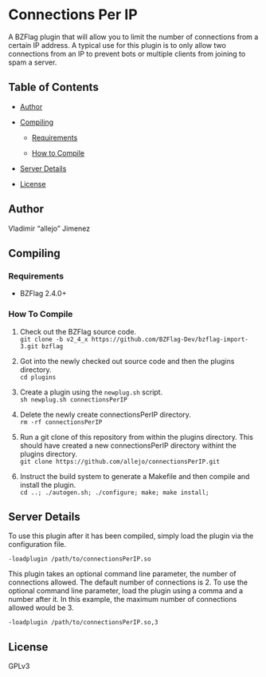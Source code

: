 Connections Per IP
==================

A BZFlag plugin that will allow you to limit the number of connections from a certain IP address. A typical use for this plugin is to only allow two connections from an IP to prevent bots or multiple clients from joining to spam a server.

Table of Contents
-----------------

-   [Author](#author)

-   [Compiling](#compiling)

    -   [Requirements](#requirements)

    -   [How to Compile](#how-to-compile)

-   [Server Details](#server-details)

-   [License](#license)

Author
------

Vladimir “allejo” Jimenez

Compiling
---------

### Requirements

-   BZFlag 2.4.0+

### How To Compile

1.  Check out the BZFlag source code.  
    ```git clone -b v2_4_x https://github.com/BZFlag-Dev/bzflag-import-3.git bzflag```

2.  Got into the newly checked out source code and then the plugins directory.  
    ```cd plugins```

3.  Create a plugin using the `newplug.sh` script.  
    ```sh newplug.sh connectionsPerIP```

4.  Delete the newly create connectionsPerIP directory.  
    ```rm -rf connectionsPerIP```

5.  Run a git clone of this repository from within the plugins directory. This should have created a new connectionsPerIP directory withint the plugins directory.  
    ```git clone https://github.com/allejo/connectionsPerIP.git```

6.  Instruct the build system to generate a Makefile and then compile and install the plugin.  
    ```cd ..; ./autogen.sh; ./configure; make; make install;```

Server Details
--------------

To use this plugin after it has been compiled, simply load the plugin via the configuration file.

```-loadplugin /path/to/connectionsPerIP.so```

This plugin takes an optional command line parameter, the number of connections allowed. The default number of connections is 2. To use the optional command line parameter, load the plugin using a comma and a number after it. In this example, the maximum number of connections allowed would be 3.

```-loadplugin /path/to/connectionsPerIP.so,3```

License
-------

GPLv3
